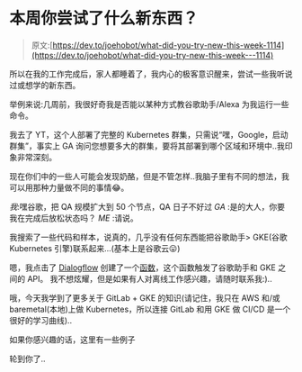 # 本周你尝试了什么新东西？

> 原文:[https://dev.to/joehobot/what-did-you-try-new-this-week-1114](https://dev.to/joehobot/what-did-you-try-new-this-week---1114)

所以在我的工作完成后，家人都睡着了，我内心的极客意识醒来，尝试一些我听说过或想学的新东西。

举例来说:几周前，我很好奇我是否能以某种方式教谷歌助手/Alexa 为我运行一些命令。

我去了 YT，这个人部署了完整的 Kubernetes 群集，只需说“嘿，Google，启动群集”，事实上 GA 询问您想要多大的群集，要将其部署到哪个区域和环境中..我印象非常深刻。

现在你们中的一些人可能会发现奶酪，但是不管怎样..我脑子里有不同的想法，我可以用那种力量做不同的事情😂。

*我*:嘿谷歌，把 QA 规模扩大到 50 个节点，QA 日子不好过
*GA* :是的大人，你要我在完成后放松状态吗？
*ME* :请说。

我搜索了一些代码和样本，说真的，几乎没有任何东西能把谷歌助手> GKE(谷歌 Kubernetes 引擎)联系起来...(基本上是谷歌云😛)

嗯，我点击了 [Dialogflow](https://dialogflow.com/) 创建了一个[函数](https://cloud.google.com/functions/)，这个函数触发了谷歌助手和 GKE 之间的 API。
我不想炫耀，但是如果有人对离线工作感兴趣，请随时联系我:)..

哦，今天我学到了更多关于 GitLab + GKE 的知识(请记住，我只在 AWS 和/或 baremetal(本地)上做 Kubernetes，所以连接 GitLab 和用 GKE 做 CI/CD 是一个很好的学习曲线)..

如果你感兴趣的话，这里有一些例子

轮到你了..